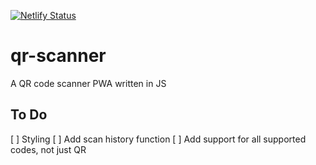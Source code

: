 [![Netlify Status](https://api.netlify.com/api/v1/badges/fa33bbba-976d-4b2f-85cf-082c0e0e0dbd/deploy-status)](https://app.netlify.com/sites/sqanner/deploys)
# qr-scanner
A QR code scanner PWA written in JS

## To Do
[ ] Styling
[ ] Add scan history function
[ ] Add support for all supported codes, not just QR